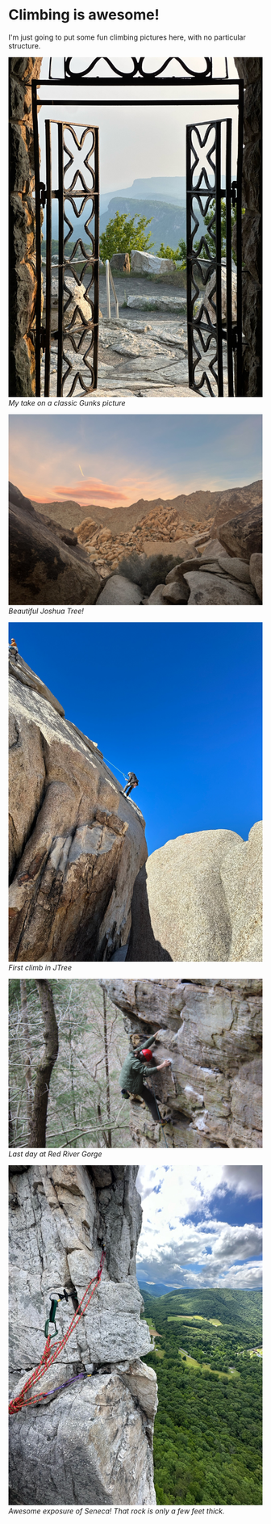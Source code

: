 # Climbing is awesome!

I'm just going to put some fun climbing pictures here, with no particular structure.

![](gunks_classic.jpeg)
*My take on a classic Gunks picture*

![](jtree.jpeg)
*Beautiful Joshua Tree!*

![](jtree_rap.jpeg)
*First climb in JTree*

![](red_river.jpg)
*Last day at Red River Gorge*

![](seneca.jpeg)
*Awesome exposure of Seneca! That rock is only a few feet thick.*
